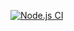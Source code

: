 [![Node.js CI](https://github.com/NonkululekoNooi/waiters_app/actions/workflows/node.js.yml/badge.svg)](https://github.com/NonkululekoNooi/waiters_app/actions/workflows/node.js.yml)